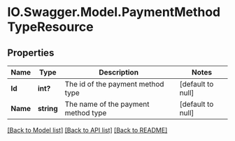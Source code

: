 # IO.Swagger.Model.PaymentMethodTypeResource
## Properties

Name | Type | Description | Notes
------------ | ------------- | ------------- | -------------
**Id** | **int?** | The id of the payment method type | [default to null]
**Name** | **string** | The name of the payment method type | [default to null]

[[Back to Model list]](../README.md#documentation-for-models) [[Back to API list]](../README.md#documentation-for-api-endpoints) [[Back to README]](../README.md)

